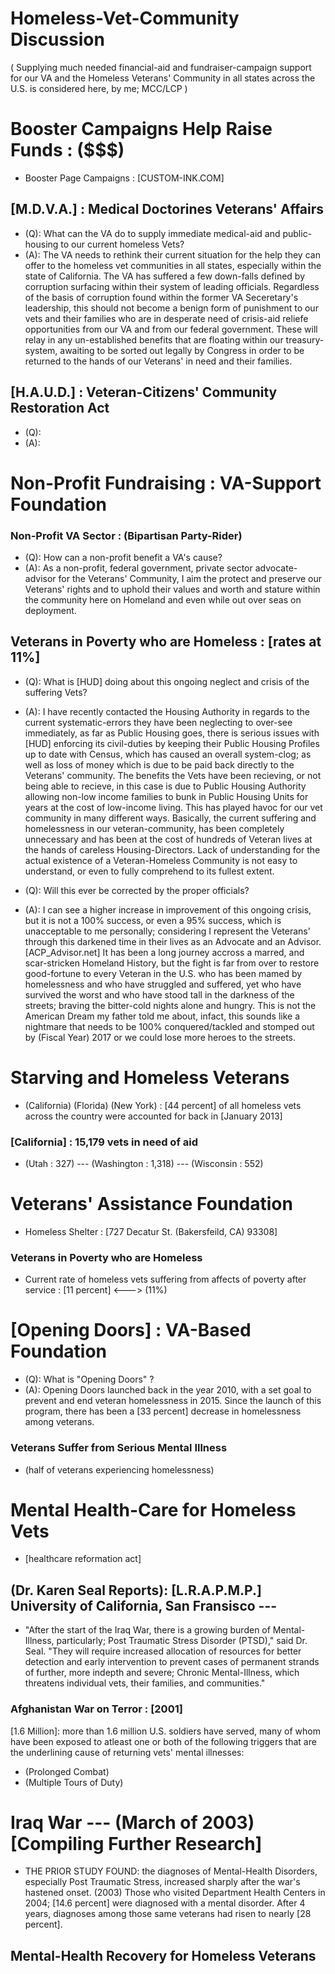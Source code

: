 # Homeless-Vet-Community Discussion
( Supplying much needed financial-aid and fundraiser-campaign support for our VA and the Homeless Veterans' Community in all states across the U.S. is considered here, by me; MCC/LCP )

# Booster Campaigns Help Raise Funds : ($$$)
* Booster Page Campaigns : [CUSTOM-INK.COM]


## [M.D.V.A.] : Medical Doctorines Veterans' Affairs

* (Q): What can the VA do to supply immediate medical-aid and public-housing to our current homeless Vets? 
* (A): The VA needs to rethink their current situation for the help they can offer to the homeless vet communities in all states, especially within the state of California. The VA has suffered a few down-falls defined by corruption surfacing within their system of leading officials. Regardless of the basis of corruption found within the former VA Seceretary's leadership, this should not become a benign form of punishment to our vets and their families who are in desperate need of crisis-aid reliefe opportunities from our VA and from our federal government. These will relay in any un-established benefits that are floating within our treasury-system, awaiting to be sorted out legally by Congress in order to be returned to the hands of our Veterans' in need and their families.

## [H.A.U.D.] : Veteran-Citizens' Community Restoration Act 

* (Q): 
* (A): 

# Non-Profit Fundraising : VA-Support Foundation

### Non-Profit VA Sector : (Bipartisan Party-Rider)

* (Q): How can a non-profit benefit a VA's cause?
* (A): As a non-profit, federal government, private sector advocate-advisor for the Veterans' Community, I aim the protect and preserve our Veterans' rights and to uphold their values and worth and stature within the community here on Homeland and even while out over seas on deployment.

## Veterans in Poverty who are Homeless : [rates at 11%]
* (Q): What is [HUD] doing about this ongoing neglect and crisis of the suffering Vets?
* (A): I have recently contacted the Housing Authority in regards to the current systematic-errors they have been neglecting to over-see immediately, as far as Public Housing goes, there is serious issues with [HUD] enforcing its civil-duties by keeping their Public Housing Profiles up to date with Census, which has caused an overall system-clog; as well as loss of money which is due to be paid back directly to the Veterans' community. The benefits the Vets have been recieving, or not being able to recieve, in this case is due to Public Housing Authority allowing non-low income families to bunk in Public Housing Units for years at the cost of low-income living. This has played havoc for our vet community in many different ways. Basically, the current suffering and homelessness in our veteran-community, has been completely unnecessary and has been at the cost of hundreds of Veteran lives at the hands of careless Housing-Directors. Lack of understanding for the actual existence of a Veteran-Homeless Community is not easy to understand, or even to fully comprehend to its fullest extent.

* (Q): Will this ever be corrected by the proper officials?
* (A): I can see a higher increase in improvement of this ongoing crisis, but it is not a 100% success, or even a 95% success, which is unacceptable to me personally; considering I represent the Veterans' through this darkened time in their lives as an Advocate and an Advisor. [ACP_Advisor.net] It has been a long journey accross a marred, and scar-stricken Homeland History, but the fight is far from over to restore good-fortune to every Veteran in the U.S. who has been mamed by homelessness and who have struggled and suffered, yet who have survived the worst and who have stood tall in the darkness of the streets; braving the bitter-cold nights alone and hungry. This is not the American Dream my father told me about, infact, this sounds like a nightmare that needs to be 100% conquered/tackled and stomped out by (Fiscal Year) 2017 or we could lose more heroes to the streets.

# Starving and Homeless Veterans
* (California) (Florida) (New York) : [44 percent] of all homeless vets across the country were accounted for back in [January 2013]

### [California] : 15,179 vets in need of aid
* (Utah : 327) --- (Washington : 1,318) --- (Wisconsin : 552)

# Veterans' Assistance Foundation
* Homeless Shelter : [727 Decatur St. (Bakersfeild, CA) 93308]

### Veterans in Poverty who are Homeless
* Current rate of homeless vets suffering from affects of poverty after service : [11 percent] <---> (11%)

# [Opening Doors] : VA-Based Foundation
* (Q): What is "Opening Doors" ?
* (A): Opening Doors launched back in the year 2010, with a set goal to prevent and end veteran homelessness in 2015. Since the launch of this program, there has been a [33 percent] decrease in homelessness among veterans.

### Veterans Suffer from Serious Mental Illness
* (half of veterans experiencing homelessness)


# Mental Health-Care for Homeless Vets
* [healthcare reformation act]

## (Dr. Karen Seal Reports): [L.R.A.P.M.P.] University of California, San Fransisco ---
* "After the start of the Iraq War, there is a growing burden of Mental-Illness, particularly; Post Traumatic Stress Disorder (PTSD)," said Dr. Seal. "They will require increased allocation of resources for better detection and early intervention to prevent cases of permanent strands of further, more indepth and severe; Chronic Mental-Illness, which threatens individual vets, their families, and communities."

### Afghanistan War on Terror : [2001]
[1.6 Million]: more than 1.6 million U.S. soldiers have served, many of whom have been exposed to atleast one or both of the following triggers that are the underlining cause of returning vets' mental illnesses:
* (Prolonged Combat)
* (Multiple Tours of Duty)

# Iraq War --- (March of 2003) [Compiling Further Research]
* THE PRIOR STUDY FOUND: the diagnoses of Mental-Health Disorders, especially Post Traumatic Stress, increased sharply after the war's hastened onset. (2003) Those who visited Department Health Centers in 2004; [14.6 percent] were diagnosed with a mental disorder. After 4 years, diagnoses among those same veterans had risen to nearly [28 percent].


## Mental-Health Recovery for Homeless Veterans 
